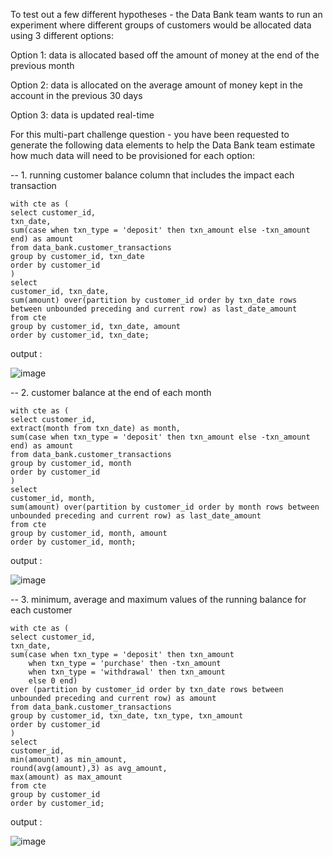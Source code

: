 To test out a few different hypotheses - 
the Data Bank team wants to run an experiment where different groups of customers would be allocated data using 3 different options:



Option 1: data is allocated based off the amount of money at the end of the previous month

Option 2: data is allocated on the average amount of money kept in the account in the previous 30 days

Option 3: data is updated real-time

For this multi-part challenge question - 
you have been requested to generate the following data elements to help the Data Bank team estimate how much data will need to be provisioned for each option:

-- 1. running customer balance column that includes the impact each transaction
```
with cte as (
select customer_id,
txn_date,
sum(case when txn_type = 'deposit' then txn_amount else -txn_amount end) as amount
from data_bank.customer_transactions
group by customer_id, txn_date 
order by customer_id
)
select 
customer_id, txn_date, 
sum(amount) over(partition by customer_id order by txn_date rows between unbounded preceding and current row) as last_date_amount
from cte
group by customer_id, txn_date, amount
order by customer_id, txn_date;
```
output :


![image](https://github.com/VishalNimbolkar/8weeksqlchallenge/assets/80448632/53491d70-9da8-462c-8d88-fe2f81a1ebc3)





-- 2. customer balance at the end of each month
```
with cte as (
select customer_id,
extract(month from txn_date) as month,
sum(case when txn_type = 'deposit' then txn_amount else -txn_amount end) as amount
from data_bank.customer_transactions
group by customer_id, month 
order by customer_id
)
select 
customer_id, month, 
sum(amount) over(partition by customer_id order by month rows between unbounded preceding and current row) as last_date_amount
from cte
group by customer_id, month, amount
order by customer_id, month;
```
output : 


![image](https://github.com/VishalNimbolkar/8weeksqlchallenge/assets/80448632/7a61dcd1-dde9-4131-97a3-887ad6fa5595)




-- 3. minimum, average and maximum values of the running balance for each customer
```
with cte as (
select customer_id,
txn_date,
sum(case when txn_type = 'deposit' then txn_amount 
	when txn_type = 'purchase' then -txn_amount 
	when txn_type = 'withdrawal' then txn_amount 
	else 0 end) 
over (partition by customer_id order by txn_date rows between unbounded preceding and current row) as amount
from data_bank.customer_transactions
group by customer_id, txn_date, txn_type, txn_amount
order by customer_id
)
select 
customer_id, 
min(amount) as min_amount,
round(avg(amount),3) as avg_amount,
max(amount) as max_amount	
from cte
group by customer_id
order by customer_id;
```

output :


![image](https://github.com/VishalNimbolkar/8weeksqlchallenge/assets/80448632/85e3a83c-13bc-4b10-8fb4-43a87732eab5)

